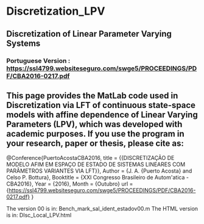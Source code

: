 # Discretization_LPV
## Discretization of Linear Parameter Varying Systems

### Portuguese Version : https://ssl4799.websiteseguro.com/swge5/PROCEEDINGS/PDF/CBA2016-0217.pdf

## This page provides the MatLab code used in Discretization via LFT of continuous state-space models with affine dependence of Linear Varying Parameters (LPV), which was developed with academic purposes. If you use the program in your research, paper or thesis, please cite as:

@Conference{PuertoAcostaCBA2016,
  title = {{DISCRETIZAÇÃO DE MODELO AFIM EM ESPAÇO DE ESTADO DE SISTEMAS LINEARES COM PARÂMETROS VARIANTES VIA LFT}},
  Author                   = {J. A. {Puerto Acosta} and Celso P. Bottura},
  Booktitle                = {XXI Congresso Brasileiro de Autom\'atica - CBA2016},
  Year                     = {2016},
  Month                    = {Outubro}
  url                      = {https://ssl4799.websiteseguro.com/swge5/PROCEEDINGS/PDF/CBA2016-0217.pdf}
} 
            

The version 00 is in: Bench_mark_sal_ident_estadov00.m
The HTML version is in: DIsc_Local_LPV.html
